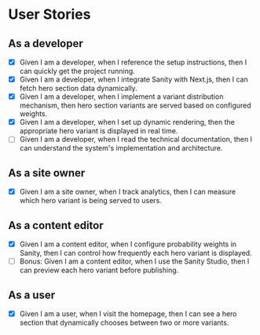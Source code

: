# User Stories

## As a developer
- [x] Given I am a developer, when I reference the setup instructions, then I can quickly get the project running.
- [x] Given I am a developer, when I integrate Sanity with Next.js, then I can fetch hero section data dynamically.
- [x] Given I am a developer, when I implement a variant distribution mechanism, then hero section variants are served based on configured weights.
- [x] Given I am a developer, when I set up dynamic rendering, then the appropriate hero variant is displayed in real time.
- [ ] Given I am a developer, when I read the technical documentation, then I can understand the system's implementation and architecture.

## As a site owner
- [x] Given I am a site owner, when I track analytics, then I can measure which hero variant is being served to users.

## As a content editor
- [x] Given I am a content editor, when I configure probability weights in Sanity, then I can control how frequently each hero variant is displayed.
- [ ] Bonus: Given I am a content editor, when I use the Sanity Studio, then I can preview each hero variant before publishing.

## As a user
- [x] Given I am a user, when I visit the homepage, then I can see a hero section that dynamically chooses between two or more variants.
